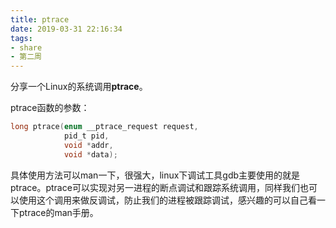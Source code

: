 ```yaml
---
title: ptrace
date: 2019-03-31 22:16:34
tags:
- share
- 第二周
---
```


分享一个Linux的系统调用**ptrace**。

ptrace函数的参数：

```c
long ptrace(enum __ptrace_request request,
            pid_t pid,
            void *addr,
            void *data);
```

具体使用方法可以man一下，很强大，linux下调试工具gdb主要使用的就是ptrace。ptrace可以实现对另一进程的断点调试和跟踪系统调用，同样我们也可以使用这个调用来做反调试，防止我们的进程被跟踪调试，感兴趣的可以自己看一下ptrace的man手册。
